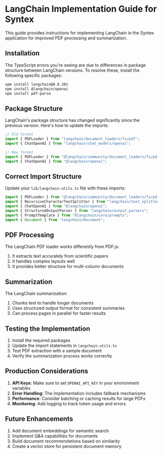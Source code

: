 # LangChain Implementation Guide for Syntex

This guide provides instructions for implementing LangChain in the Syntex application for improved PDF processing and summarization.

## Installation

The TypeScript errors you're seeing are due to differences in package structure between LangChain versions. To resolve these, install the following specific packages:

```bash
npm install langchain@0.0.201
npm install @langchain/openai
npm install pdf-parse
```

## Package Structure

LangChain's package structure has changed significantly since the previous version. Here's how to update the imports:

```typescript
// Old format
import { PDFLoader } from "langchain/document_loaders/fs/pdf";
import { ChatOpenAI } from "langchain/chat_models/openai";

// New format
import { PDFLoader } from "@langchain/community/document_loaders/fs/pdf";
import { ChatOpenAI } from "@langchain/openai";
```

## Correct Import Structure

Update your `lib/langchain-utils.ts` file with these imports:

```typescript
import { PDFLoader } from "@langchain/community/document_loaders/fs/pdf";
import { RecursiveCharacterTextSplitter } from "langchain/text_splitter";
import { ChatOpenAI } from "@langchain/openai";
import { StructuredOutputParser } from "langchain/output_parsers";
import { PromptTemplate } from "@langchain/core/prompts";
import { Document } from "langchain/document";
```

## PDF Processing

The LangChain PDF loader works differently from PDF.js:

1. It extracts text accurately from scientific papers
2. It handles complex layouts well
3. It provides better structure for multi-column documents

## Summarization

The LangChain summarization:

1. Chunks text to handle longer documents
2. Uses structured output format for consistent summaries
3. Can process pages in parallel for faster results

## Testing the Implementation

1. Install the required packages
2. Update the import statements in `langchain-utils.ts`
3. Test PDF extraction with a sample document
4. Verify the summarization process works correctly

## Production Considerations

1. **API Keys**: Make sure to set `OPENAI_API_KEY` in your environment variables
2. **Error Handling**: The implementation includes fallback mechanisms
3. **Performance**: Consider batching or caching results for large PDFs
4. **Monitoring**: Add logging to track token usage and errors

## Future Enhancements

1. Add document embeddings for semantic search
2. Implement Q&A capabilities for documents
3. Build document recommendations based on similarity
4. Create a vector store for persistent document memory 
